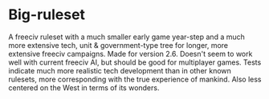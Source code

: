 # Big-ruleset

A freeciv ruleset with a much smaller early game year-step and a much more extensive tech, unit & government-type tree for longer, more extensive freeciv campaigns. Made for version 2.6. Doesn't seem to work well with current freeciv AI, but should be good for multiplayer games. Tests indicate much more realistic tech development than in other known rulesets, more corresponding with the true experience of mankind. Also less centered on the West in terms of its wonders.
